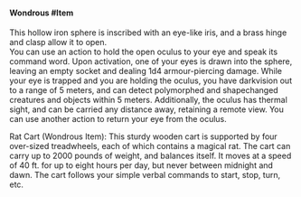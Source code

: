 #### Wondrous #Item 
This hollow iron sphere is inscribed with an eye-like iris, and a brass hinge and clasp allow it to open.  
You can use an action to hold the open oculus to your eye and speak its command word.
Upon activation, one of your eyes is drawn into the sphere, leaving an empty socket and dealing 1d4 armour-piercing damage.
While your eye is trapped and you are holding the oculus, you have darkvision out to a range of 5 meters, and can detect polymorphed and shapechanged creatures and objects within 5 meters.
Additionally, the oculus has thermal sight, and can be carried any distance away, retaining a remote view. 
You can use another action to return your eye from the oculus.

Rat Cart (Wondrous Item): 
	This sturdy wooden cart is supported by four over-sized treadwheels, each of which contains a magical rat. The cart can carry up to 2000 pounds of weight, and balances itself. It moves at a speed of 40 ft. for up to eight hours per day, but never between midnight and dawn. The cart follows your simple verbal commands to start, stop, turn, etc.